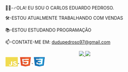 🙋🏾-♂OLA! EU SOU O CARLOS EDUARDO PEDROSO.

🛠-ESTOU ATUALMENTE TRABALHANDO COM VENDAS

📚-ESTOU ESTUDANDO PROGRAMAÇÃO

📫-CONTATE-ME EM: dudupedroso97@gmail.com

<div align="center">
  <a href="https://github.com/carlosedupedroso">
  <img height="180em" src="https://github-readme-stats.vercel.app/api?username=carlosedupedroso&show_icons=true&theme=dark&include_all_commits=true&count_private=true"/>
  <img height="180em" src="https://github-readme-stats.vercel.app/api/top-langs/?username=carlosedupedroso&layout=compact&langs_count=7&theme=dark"/>

</div>

   <div>
   <img align="center" alt="carlos-Js" height="30" width="40" src="https://raw.githubusercontent.com/devicons/devicon/master/icons/javascript/javascript-plain.svg">
  <img align="center" alt="carlos-HTML" height="30" width="40" src="https://raw.githubusercontent.com/devicons/devicon/master/icons/html5/html5-original.svg">
  <img align="center" alt="carlos-CSS" height="30" width="40" src="https://raw.githubusercontent.com/devicons/devicon/master/icons/css3/css3-original.svg">

</div>
